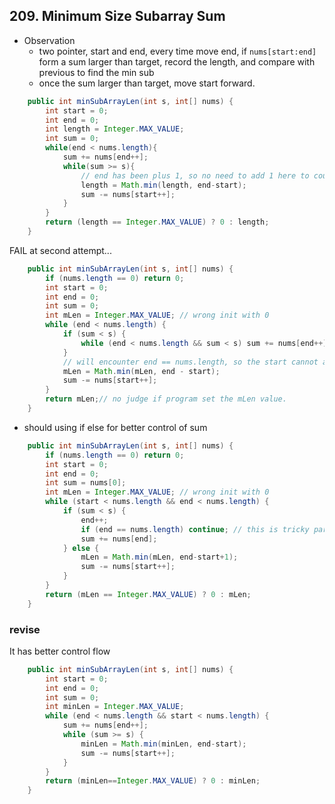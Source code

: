 ## 209. Minimum Size Subarray Sum

* Observation
  * two pointer, start and end, every time move end, if `nums[start:end]` form a sum larger than target, record the length, and compare with previous to find the min sub
  * once the sum larger than target, move start forward.

```java
    public int minSubArrayLen(int s, int[] nums) {
        int start = 0;
        int end = 0;
        int length = Integer.MAX_VALUE;
        int sum = 0;
        while(end < nums.length){
            sum += nums[end++];
            while(sum >= s){
                // end has been plus 1, so no need to add 1 here to count length
                length = Math.min(length, end-start);
                sum -= nums[start++];
            }
        }
        return (length == Integer.MAX_VALUE) ? 0 : length;
    }
```



FAIL at second attempt...

```java
    public int minSubArrayLen(int s, int[] nums) {
        if (nums.length == 0) return 0;
        int start = 0;
        int end = 0;
        int sum = 0;
        int mLen = Integer.MAX_VALUE; // wrong init with 0
        while (end < nums.length) {
            if (sum < s) {
                while (end < nums.length && sum < s) sum += nums[end++];
            }
            // will encounter end == nums.length, so the start cannot approach to minimal in next few loops
            mLen = Math.min(mLen, end - start);
            sum -= nums[start++];
        }
        return mLen;// no judge if program set the mLen value.
    }
```



* should using if else for better control of sum

```java
    public int minSubArrayLen(int s, int[] nums) {
        if (nums.length == 0) return 0;
        int start = 0;
        int end = 0;
        int sum = nums[0];
        int mLen = Integer.MAX_VALUE; // wrong init with 0
        while (start < nums.length && end < nums.length) {
            if (sum < s) {
                end++;
                if (end == nums.length) continue; // this is tricky part. only skip this when end is out of boundary.
                sum += nums[end];
            } else {
                mLen = Math.min(mLen, end-start+1);
                sum -= nums[start++];
            }
        }
        return (mLen == Integer.MAX_VALUE) ? 0 : mLen;
    }
```

### revise

It has better control flow

```java
    public int minSubArrayLen(int s, int[] nums) {
        int start = 0;
        int end = 0;
        int sum = 0;
        int minLen = Integer.MAX_VALUE;
        while (end < nums.length && start < nums.length) {
            sum += nums[end++];
            while (sum >= s) {
                minLen = Math.min(minLen, end-start);
                sum -= nums[start++];
            }
        }
        return (minLen==Integer.MAX_VALUE) ? 0 : minLen;
    }
```

